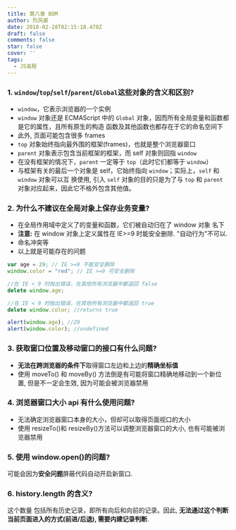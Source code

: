 ```yaml
---
title: 第八章 BOM
author: 烈风裘
date: 2018-02-28T02:15:18.470Z
draft: false
comments: false
star: false
cover: ''
tags: 
  - JS高程
---
```


### 1. `window`/`top`/`self`/`parent`/`Global`这些对象的含义和区别?

* `window`，它表示浏览器的一个实例
* `window` 对象还是 ECMAScript 中的 `Global` 对象，因而所有全局变量和函数都是它的属性，且所有原生的构造 函数及其他函数也都存在于它的命名空间下
* 此外, 页面可能包含很多 frames
* `top` 对象始终指向最外围的框架(frames)，也就是整个浏览器窗口
* `parent` 对象表示包含当前框架的框架，而 self 对象则回指 `window`
* 在没有框架的情况下，`parent` 一定等于 `top`（此时它们都等于 `window`）
* 与框架有关的最后一个对象是 self，它始终指向 `window`；实际上，`self` 和 `window` 对象可以互 换使用, 引入 `self` 对象的目的只是为了与 `top` 和 `parent` 对象对应起来，因此它不格外包含其他值。

### 2. 为什么不建议在全局对象上保存业务变量?

* 在全局作用域中定义了的变量和函数，它们被自动归在了 window 对象 名下
* **注意:** 在 window 对象上定义属性在 IE>=9 时能安全删除. "自动行为"不可以.
* 命名冲突等
* 以上就是可能存在的问题

```js
var age = 29; // IE >=9 不能安全删除
window.color = "red"; // IE >=9 可安全删除

//在 IE < 9 时抛出错误，在其他所有浏览器中都返回 false
delete window.age;

//在 IE < 9 时抛出错误，在其他所有浏览器中都返回 true
delete window.color; //returns true

alert(window.age); //29
alert(window.color); //undefined
```

### 3. 获取窗口位置及移动窗口的接口有什么问题?

* **无法在跨浏览器的条件下**取得窗口左边和上边的**精确坐标值**
* 使用 moveTo() 和 moveBy() 方法倒是有可能将窗口精确地移动到一个新位置, 但是不一定会生效, 因为可能会被浏览器禁用

### 4. 浏览器窗口大小 api 有什么使用问题?

* 无法确定浏览器窗口本身的大小，但却可以取得页面视口的大小
* 使用 resizeTo()和 resizeBy()方法可以调整浏览器窗口的大小, 也有可能被浏览器禁用

### 5. 使用 window.open()的问题?

可能会因为**安全问题**屏蔽代码自动开启新窗口.

### 6. history.length 的含义?

这个数量 包括所有历史记录，即所有向后和向前的记录。因此, **无法通过这个判断当前页面进入的方式(前进/后退), 需要内建记录判断**.
